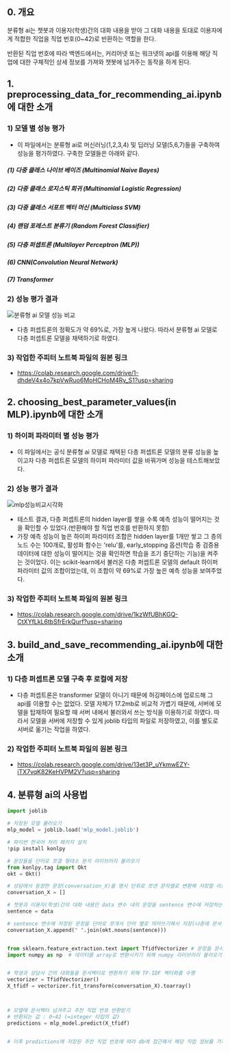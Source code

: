 ## 0. 개요
분류형 ai는 챗봇과 이용자(학생)간의 대화 내용을 받아 그 대화 내용을 토대로 이용자에게 적합한 직업을 직업 번호(0~42)로 반환하는 역할을 한다. 

반환된 직업 번호에 따라 백엔드에서는, 커리어넷 또는 워크넷의 api를 이용해 해당 직업에 대한 구체적인 상세 정보를 가져와 챗봇에 넘겨주는 동작을 하게 된다.


## 1. preprocessing_data_for_recommending_ai.ipynb에 대한 소개

### 1) 모델 별 성능 평가
- 이 파일에서는 분류형 ai로 머신러닝(1,2,3,4) 및 딥러닝 모델(5,6,7)들을 구축하여 성능을 평가하였다. 구축한 모델들은 아래와 같다.
  
##### (1) 다중 클래스 나이브 베이즈 (Multinomial Naive Bayes)

##### (2) 다중 클래스 로지스틱 회귀 (Multinomial Logistic Regression)

##### (3) 다중 클래스 서포트 벡터 머신 (Multiclass SVM)

##### (4) 랜덤 포레스트 분류기 (Random Forest Classifier)

##### (5) 다층 퍼셉트론 (Multilayer Perceptron (MLP))

##### (6) CNN(Convolution Neural Network)

##### (7) Transformer


### 2) 성능 평가 결과
![분류형 ai 모델 성능 비교](https://github.com/kookmin-sw/capstone-2024-09/assets/29187870/9bf6310e-1cb5-46aa-aadd-6738ba1c73e2)
- 다층 퍼셉트론의 정확도가 약 69%로, 가장 높게 나왔다. 따라서 분류형 ai 모델로 다층 퍼셉트론 모델을 채택하기로 하였다.

### 3) 작업한 주피터 노트북 파일의 원본 링크
- https://colab.research.google.com/drive/1-dhdeV4x4o7kpVwRuo6MoHCHoM4Ry_S1?usp=sharing



## 2. choosing_best_parameter_values(in MLP).ipynb에 대한 소개

### 1) 하이퍼 파라미터 별 성능 평가
- 이 파일에서는 공식 분류형 ai 모델로 채택된 다층 퍼셉트론 모델의 분류 성능을 높이고자 다층 퍼셉트론 모델의 하이퍼 파라미터 값을 바꿔가며 성능을 테스트해보았다.

### 2) 성능 평가 결과
![mlp성능비교시각화](https://github.com/kookmin-sw/capstone-2024-09/assets/29187870/5144cfe9-5311-4498-bf3b-81cf1bd24789)
- 테스트 결과, 다층 퍼셉트론의 hidden layer를 쌓을 수록 예측 성능이 떨어지는 것을 확인할 수 있었다.(반환해야 할 직업 번호를 반환하지 못함)
- 가장 예측 성능이 높은 하이퍼 파라미터 조합은 hidden layer를 1개만 쌓고 그 층의 노드 수는 100개로, 활성화 함수는 'relu'를,
  early_stopping 옵션(학습 중 검증용 데이터에 대한 성능이 떨어지는 것을 확인하면 학습을 조기 중단하는 기능)을 켜주는 것이었다.
  이는 scikit-learn에서 불러온 다층 퍼셉트론 모델의 default 하이퍼 파라미터 값의 조합이었는데, 이 조합이 약 69%로 가장 높은 예측 성능을 보여주었다.

### 3) 작업한 주피터 노트북 파일의 원본 링크
- https://colab.research.google.com/drive/1kzWfUBhKGQ-CtXYfLkL6tbSfrErkQurf?usp=sharing



## 3. build_and_save_recommending_ai.ipynb에 대한 소개

### 1) 다층 퍼셉트론 모델 구축 후 로컬에 저장
- 다층 퍼셉트론은 transformer 모델이 아니기 때문에 허깅페이스에 업로드해 그 api를 이용할 수는 없었다.
  모델 자체가 17.2mb로 비교적 가볍기 때문에, 서버에 모델을 탑재하여 필요할 때 서버 내에서 불러와서 쓰는 방식을 이용하기로 하였다.
  따라서 모델을 서버에 저장할 수 있게 joblib 타입의 파일로 저장하였고, 이를 별도로 서버로 옮기는 작업을 하였다.
 
### 2) 작업한 주피터 노트북 파일의 원본 링크
- https://colab.research.google.com/drive/13et3P_uYkmwEZY-iTX7vqK82KeHVPM2V?usp=sharing



## 4. 분류형 ai의 사용법
```python
import joblib

# 저장된 모델 불러오기
mlp_model = joblib.load('mlp_model.joblib')

# 파이썬 한국어 처리 패키지 설치
!pip install konlpy

# 문장들을 단어로 쪼갤 형태소 분석 라이브러리 불러오기
from konlpy.tag import Okt
okt = Okt()

# 상담에서 등장한 문장(conversation_X)을 명사 단위로 쪼갠 문자열로 변환해 저장할 리스트 생성
conversation_X = []

# 챗봇과 이용자(학생)간의 대화 내용인 data 변수 내의 문장을 sentence 변수에 저장하는 작업
sentence = data

# sentence 변수에 저장된 문장을 단어로 쪼개서 단어 별로 띄어쓰기해서 저장(나중에 문서 벡터를 만들때 띄어쓰기 단위로 벡터의 요소를 형성하기 때문에)
conversation_X.append(" ".join(okt.nouns(sentence)))


from sklearn.feature_extraction.text import TfidfVectorizer # 문장을 문서벡터로 변환시켜줄 TfidfVectorizer 라이브러리 불러오기
import numpy as np  # 데이터를 array로 변환시키기 위해 numpy 라이브러리 불러오기


# 학생과 상담사 간의 대화들을 문서벡터로 변환하기 위해 TF-IDF 벡터화를 수행
vectorizer = TfidfVectorizer()
X_tfidf = vectorizer.fit_transform(conversation_X).toarray()



# 모델에 문서벡터 넘겨주고 추천 직업 번호 반환받기
# 반환되는 값 : 0~42 (=integer 타입의 값)
predictions = mlp_model.predict(X_tfidf)


# 이후 predictions에 저장된 추천 직업 번호에 따라 db에 접근해서 해당 직업 정보를 가져오면 됨.
